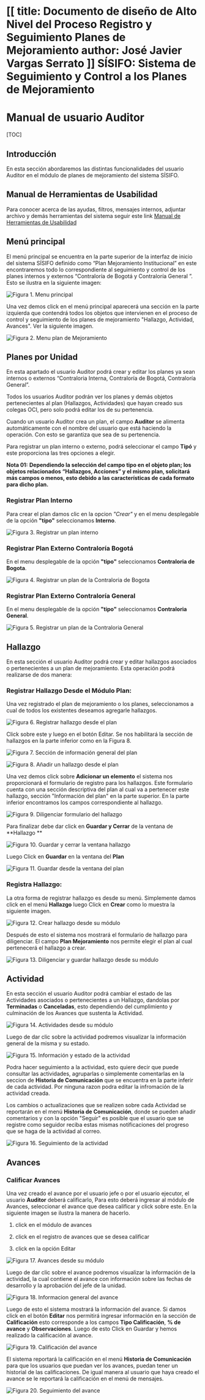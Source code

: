 [[
title: Documento de diseño de Alto Nivel del Proceso Registro y Seguimiento Planes de Mejoramiento
author: José Javier Vargas Serrato
]]
SÍSIFO: Sistema de Seguimiento y Control a los Planes de Mejoramiento
===================================================================

Manual de usuario Auditor
============================

[TOC]

Introducción
--------------------------------
En esta sección abordaremos las distintas funcionalidades del usuario Auditor en el módulo de planes de mejoramiento del sistema SÍSIFO.


Manual de Herramientas de Usabilidad
--------------------------------
Para conocer acerca de las ayudas, filtros, mensajes internos, adjuntar archivo y demás herramientas del sistema seguir este link [Manual de Herramientas de Usabilidad](/planes_de_mejoramiento/documentacion/guia_herramientas_usabilidad.html)


Menú principal
----------------------------
El menú principal se encuentra en la parte superior de la interfaz de inicio del sistema SÍSIFO definido como “Plan Mejoramiento Institucional” en este encontraremos todo lo correspondiente al seguimiento y control de los planes internos y externos “Contraloría de Bogotá y Contraloría General ”. Esto se ilustra en la siguiente imagen:

![Figura 1. Menu principal](../img/img01_menu_principal_actual.png)

Una vez demos click en el menú principal aparecerá una sección en la parte izquierda que contendrá todos los objetos que intervienen en el proceso de control y seguimiento de los planes de mejoramiento "Hallazgo, Actividad, Avances".  Ver la siguiente imagen.

![Figura 2. Menu plan de Mejoramiento](../img/img02_menu_plan_actual.png)

## Planes por Unidad

En esta apartado el usuario Auditor podrá crear y editar los planes ya sean internos o externos “Contraloria Interna, Contraloría de Bogotá, Contraloría General”.

Todos los usuarios Auditor podrán ver los planes y demás objetos pertenecientes al plan (Hallazgos, Actividades) que hayan creado sus colegas OCI, pero solo podrá editar los de su pertenencia.

Cuando un usuario Auditor crea un plan, el campo **Auditor** se alimenta automáticamente con el nombre del usuario que está haciendo la operación. Con esto se garantiza que sea de su pertenencia.

Para registrar un plan interno o externo, podrá seleccionar el campo **Tipó** y este proporciona las tres opciones a elegir.

**Nota 01:**
**Dependiendo la selección del campo tipo en el objeto plan; los objetos relacionados “Hallazgos, Acciones” y el mismo plan, solicitará más campos o menos, esto debido a las características de cada formato para dicho plan.**

### Registrar Plan Interno 

Para crear el plan damos clic en la opcion *"Crear"* y en el menu desplegable de la opción **"tipo"** seleccionamos **Interno**.

![Figura 3. Registrar un plan interno](../img/img03_plan_interno_actual.png)

### Registrar Plan Externo Contraloría Bogotá

En el menu desplegable de la opción **"tipo"** seleccionamos **Contraloria de Bogota**.

![Figura 4. Registrar un plan de la Contraloria de Bogota](../img/img04_plan_bogota_actual.png)

### Registrar Plan Externo Contraloría General

En el menu desplegable de la opción **"tipo"** seleccionamos **Contraloria General**.

![Figura 5. Registrar un plan de la Contraloria General](../img/img05_plan_general_actual.png)

## Hallazgo

En esta sección el usuario Auditor podrá crear y editar hallazgos asociados o pertenecientes a un plan de mejoramiento. Esta operación podrá realizarse de dos manera:

### Registrar Hallazgo Desde el Módulo Plan:

Una vez registrado el plan de mejoramiento o los planes, seleccionamos a cual de todos los existentes deseamos agregarle  hallazgos.

![Figura 6. Registrar hallazgo desde el plan](../img/img07_hallazgo_desde_plan_actual.png)

Click sobre este y luego en el botón Editar. Se nos habilitará la sección de hallazgos en la parte inferior como en la Figura 8.

![Figura 7. Sección de información general del plan](../img/img06_hallazgo_desde_plan_actual1.png)

![Figura 8. Añadir un hallazgo desde el plan](../img/img06_hallazgo_desde_plan_actual2.png)

Una vez demos click sobre **Adicionar un elemento** el sistema nos proporcionará el formulario de registro para los hallazgos. Este formulario cuenta con una sección descriptiva del plan al cual va a pertenecer este hallazgo, sección "Información del plan" en la parte superior. En la parte inferior encontramos los campos correspondiente al hallazgo.

![Figura 9. Diligenciar formulario del hallazgo](../img/img08_hallazgo_desde_plan_actual.png)

Para finalizar debe dar click en **Guardar y Cerrar** de la ventana de **Hallazgo **

![Figura 10. Guardar y cerrar la ventana hallazgo](../img/img09_hallazgo_desde_plan_actual.png)

Luego Click en **Guardar** en la ventana del **Plan**

![Figura 11. Guardar desde la ventana del plan](../img/img10_hallazgo_desde_plan_actual.png)

### Registra Hallazgo:

La otra forma de registrar hallazgo es desde su menú. Simplemente damos click en el menú **Hallazgo** luego Click en **Crear**  como lo muestra la siguiente imagen.

![Figura 12. Crear hallazgo desde su módulo](../img/img11_hallazgo_actual.png)

Después de esto el sistema nos mostrará el formulario de hallazgo para diligenciar. El campo **Plan Mejoramiento** nos permite elegir el plan al cual pertenecerá el hallazgo a crear.

![Figura 13. Diligenciar y guardar hallazgo desde su módulo](../img/img12_hallazgo_actual.png)

## Actividad

En esta sección el usuario Auditor podrá cambiar el estado de las Actividades asociados o pertenecientes a un Hallazgo, dandolas por **Terminadas** o **Canceladas**, esto dependiendo del cumplimiento y culminación de los Avances que sustenta la Actividad.

![Figura 14. Actividades desde su módulo](../img/ac_1.png)

Luego de dar clic sobre la actividad podremos visualizar la información general de la misma y su estado.

![Figura 15. Información y estado de la actividad](../img/ac_2.png)

Podra hacer seguimiento a la actividad, esto quiere decir que puede consultar las actividades, agruparlas o simplemente comentarlas en la seccion de **Historia de Comunicación** que se encuentra en la parte inferir de cada actividad. Por ninguna razon podra editar la infromación de la actividad creada.

Los cambios o actualizaciones que se realizen sobre cada Actividad se reportarán en el menú **Historia de Comunicación**, donde se pueden añadir comentarios y con la opción "Seguir" es posible que el usuario que se registre como seguidor reciba estas mismas notificaciones del progreso que se haga de la actividad al correo.

![Figura 16. Seguimiento de la actividad](../img/ac_5.png)

## Avances

### Calificar Avances

 Una vez  creado el avance por el usuario jefe o por el usuario ejecutor, el usuario **Auditor** deberá calificarlo, Para esto deberá ingresar al módulo de Avances, seleccionar el avance que desea calificar y click sobre este. En la siguiente imagen se ilustra la manera de hacerlo.

1. click en el módulo de avances

2. click en el registro de avances que se desea calificar

3. click en la opción Editar

![Figura 17. Avances desde su módulo](../img/av_1.png)

Luego de dar clic sobre el avance podremos visualizar la información de la actividad, la cual contiene el avance con información sobre las fechas de desarrollo y la aprobación del jefe de la unidad.

![Figura 18. Informacion general del avance](../img/av_2.png)

Luego de esto el sistema mostrará la información del avance. Si damos click en el botón **Editar** nos permitirá ingresar información en la sección de **Calificación** esto corresponde a los campos **Tipo Calificación**, **% de avance** y **Observaciones**. Luego de esto Click en Guardar y hemos realizado la calificación al avance.

![Figura 19. Calificación del avance](../img/av_4.png)

El sistema reportará la calificación en el menú **Historia de Comunicación** para que los usuarios que puedan ver los avances, puedan tener un historial de las calificaciones. De igual manera al usuario  que haya creado el avance se le reportará la calificación en el menú de mensajes.

![Figura 20. Seguimiento del avance](../img/av_5.png)
